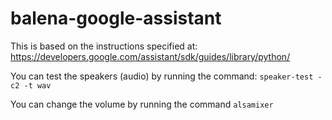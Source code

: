 # balena-google-assistant
This is based on the instructions specified at: https://developers.google.com/assistant/sdk/guides/library/python/


You can test the speakers (audio) by running the command:
`speaker-test -c2 -t wav`

You can change the volume by running the command `alsamixer`
